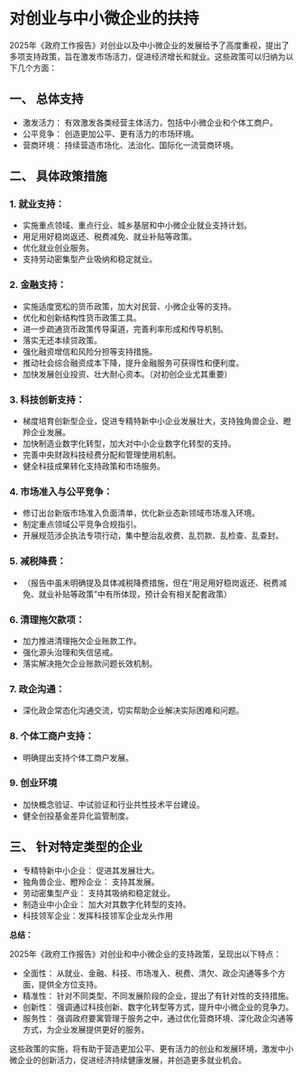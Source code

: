 # 对创业与中小微企业的扶持

2025年《政府工作报告》对创业以及中小微企业的发展给予了高度重视，提出了多项支持政策，旨在激发市场活力，促进经济增长和就业。这些政策可以归纳为以下几个方面：

## 一、 总体支持

- 激发活力： 有效激发各类经营主体活力，包括中小微企业和个体工商户。
- 公平竞争： 创造更加公平、更有活力的市场环境。
- 营商环境： 持续营造市场化、法治化、国际化一流营商环境。

## 二、 具体政策措施

### 1. 就业支持：
- 实施重点领域、重点行业、城乡基层和中小微企业就业支持计划。
- 用足用好稳岗返还、税费减免、就业补贴等政策。
- 优化就业创业服务。
- 支持劳动密集型产业吸纳和稳定就业。

### 2. 金融支持：
- 实施适度宽松的货币政策，加大对民营、小微企业等的支持。
- 优化和创新结构性货币政策工具。
- 进一步疏通货币政策传导渠道，完善利率形成和传导机制。
- 落实无还本续贷政策。
- 强化融资增信和风险分担等支持措施。
- 推动社会综合融资成本下降，提升金融服务可获得性和便利度。
- 加快发展创业投资、壮大耐心资本。（对初创企业尤其重要）

### 3. 科技创新支持：
- 梯度培育创新型企业，促进专精特新中小企业发展壮大，支持独角兽企业、瞪羚企业发展。
- 加快制造业数字化转型，加大对中小企业数字化转型的支持。
- 完善中央财政科技经费分配和管理使用机制。
- 健全科技成果转化支持政策和市场服务。

### 4. 市场准入与公平竞争：
- 修订出台新版市场准入负面清单，优化新业态新领域市场准入环境。
- 制定重点领域公平竞争合规指引。
- 开展规范涉企执法专项行动，集中整治乱收费、乱罚款、乱检查、乱查封。

### 5. 减税降费：
- （报告中虽未明确提及具体减税降费措施，但在“用足用好稳岗返还、税费减免、就业补贴等政策”中有所体现，预计会有相关配套政策）

### 6. 清理拖欠款项：
- 加力推进清理拖欠企业账款工作。
- 强化源头治理和失信惩戒。
- 落实解决拖欠企业账款问题长效机制。

### 7. 政企沟通：
- 深化政企常态化沟通交流，切实帮助企业解决实际困难和问题。

### 8. 个体工商户支持：
- 明确提出支持个体工商户发展。

### 9. 创业环境
- 加快概念验证、中试验证和行业共性技术平台建设。
- 健全创投基金差异化监管制度。

## 三、 针对特定类型的企业

- 专精特新中小企业： 促进其发展壮大。
- 独角兽企业、瞪羚企业： 支持其发展。
- 劳动密集型产业： 支持其吸纳和稳定就业。
- 制造业中小企业： 加大对其数字化转型的支持。
- 科技领军企业：发挥科技领军企业龙头作用

**总结：**

2025年《政府工作报告》对创业和中小微企业的支持政策，呈现出以下特点：

- 全面性： 从就业、金融、科技、市场准入、税费、清欠、政企沟通等多个方面，提供全方位支持。
- 精准性： 针对不同类型、不同发展阶段的企业，提出了有针对性的支持措施。
- 创新性： 强调通过科技创新、数字化转型等方式，提升中小微企业的竞争力。
- 服务性： 强调政府要寓管理于服务之中，通过优化营商环境、深化政企沟通等方式，为企业发展提供更好的服务。

这些政策的实施，将有助于营造更加公平、更有活力的创业和发展环境，激发中小微企业的创新活力，促进经济持续健康发展，并创造更多就业机会。
